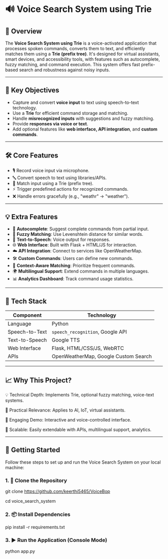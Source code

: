 # 🔊 Voice Search System using Trie

## 📌 Overview

The **Voice Search System using Trie** is a voice-activated application that processes spoken commands, converts them to text, and efficiently matches them using a **Trie (prefix tree)**. It's designed for virtual assistants, smart devices, and accessibility tools, with features such as autocomplete, fuzzy matching, and command execution. This system offers fast prefix-based search and robustness against noisy inputs.

---

## 🎯 Key Objectives

- Capture and convert **voice input** to text using speech-to-text technology.
- Use a **Trie** for efficient command storage and matching.
- Handle **misrecognized inputs** with suggestions and fuzzy matching.
- Provide **responses via voice or text**.
- Add optional features like **web interface, API integration**, and **custom commands**.

---

## 🛠️ Core Features

- 🎙️ Record voice input via microphone.
- 🔤 Convert speech to text using libraries/APIs.
- 🌲 Match input using a Trie (prefix tree).
- ⚡ Trigger predefined actions for recognized commands.
- ❌ Handle errors gracefully (e.g., "weathr" → "weather").

---

## 💡 Extra Features

- 🧠 **Autocomplete**: Suggest complete commands from partial input.
- 🧩 **Fuzzy Matching**: Use Levenshtein distance for similar words.
- 🔁 **Text-to-Speech**: Voice output for responses.
- 🌐 **Web Interface**: Built with Flask + HTML/JS for interaction.
- ☁️ **API Integration**: Connect to services like OpenWeatherMap.
- 🛠️ **Custom Commands**: Users can define new commands.
- 🧠 **Context-Aware Matching**: Prioritize frequent commands.
- 🌍 **Multilingual Support**: Extend commands in multiple languages.
- 📊 **Analytics Dashboard**: Track command usage statistics.

---

## 🧰 Tech Stack

| Component       | Technology                                   |
| --------------- | -------------------------------------------- |
| Language        | Python                                       |
| Speech-to-Text  | `speech_recognition`, Google API             |
| Text-to-Speech  |  Google TTS                                  |
| Web Interface   | Flask, HTML/CSS/JS, WebRTC                   |
| APIs            | OpenWeatherMap, Google Custom Search         |

---

## 📈 Why This Project?
💡 Technical Depth: Implements Trie, optional fuzzy matching, voice-text systems.

🧠 Practical Relevance: Applies to AI, IoT, virtual assistants.

🎨 Engaging Demo: Interactive and voice-controlled interface.

🔄 Scalable: Easily extendable with APIs, multilingual support, analytics.

---

## 🚀 Getting Started
Follow these steps to set up and run the Voice Search System on your local machine:

### 1. 🔁 Clone the Repository
 
git clone  https://github.com/keerthi5465/VoiceBop

cd voice_search_system

### 2. 📦 Install Dependencies
 
pip install -r requirements.txt

### 3. ▶️ Run the Application (Console Mode)

python app.py
 
 

 

